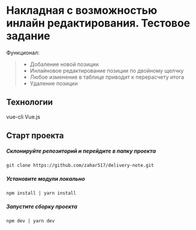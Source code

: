 # Накладная с возможностью инлайн редактирования. Тестовое задание

Функционал:
> * Добаление новой позиции
> * Инлайновое редактирование позиции по двойному щелчку
> * Любое изменение в таблице приводит к перерасчету итога
> * Удаление позиции

## Технологии
vue-cli
Vue.js

## Старт проекта

##### Склонируйте репозиторий и перейдите в папку проекта

```
git clone https://github.com/zahar517/delivery-note.git
```

##### Установите модули локально

```
npm install | yarn install
```

##### Запустите сборку проекта

```
npm dev | yarn dev
```
